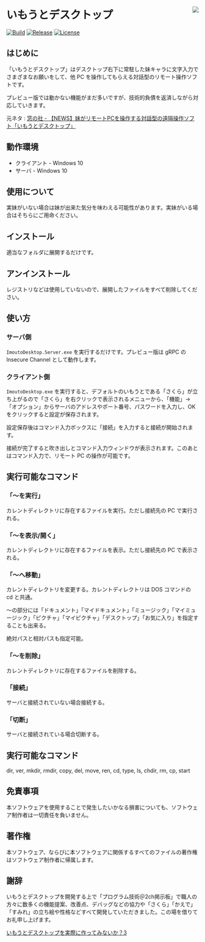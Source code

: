 # いもうとデスクトップ <img align="right" src="https://user-images.githubusercontent.com/1356444/117574881-40d68a00-b11a-11eb-870f-5eb373959501.png">

[![Build](https://github.com/shibayan/ImoutoDesktop/actions/workflows/build.yml/badge.svg)](https://github.com/shibayan/ImoutoDesktop/actions/workflows/build.yml)
[![Release](https://img.shields.io/github/release/shibayan/ImoutoDesktop.svg?include_prereleases&sort=semver)](https://github.com/shibayan/ImoutoDesktop/releases/latest)
[![License](https://img.shields.io/github/license/shibayan/ImoutoDesktop.svg)](https://github.com/shibayan/ImoutoDesktop/blob/master/LICENSE)

## はじめに

「いもうとデスクトップ」はデスクトップ右下に常駐した妹キャラに文字入力でさまざまなお願いをして、他 PC を操作してもらえる対話型のリモート操作ソフトです。

プレビュー版では動かない機能がまだ多いですが、技術的負債を返済しながら対応していきます。

元ネタ : [窓の社 - 【NEWS】妹がリモートPCを操作する対話型の遠隔操作ソフト「いもうとデスクトップ」](https://forest.watch.impress.co.jp/yashiro/2006/imoutodesktop.html)

## 動作環境

- クライアント - Windows 10
- サーバ - Windows 10

## 使用について

実妹がいない場合は妹が出来た気分を味わえる可能性があります。実妹がいる場合はそちらにご用命ください。

## インストール

適当なフォルダに展開するだけです。

## アンインストール

レジストリなどは使用していないので、展開したファイルをすべて削除してください。

## 使い方

### サーバ側

`ImoutoDesktop.Server.exe` を実行するだけです。プレビュー版は gRPC の Insecure Channel として動作します。

### クライアント側

`ImoutoDesktop.exe` を実行すると、デフォルトのいもうとである「さくら」が立ち上がるので「さくら」を右クリックで表示されるメニューから、「機能」->「オプション」からサーバのアドレスやポート番号、パスワードを入力し、OK をクリックすると設定が保存されます。

設定保存後はコマンド入力ボックスに「接続」を入力すると接続が開始されます。

接続が完了すると吹き出しとコマンド入力ウィンドウが表示されます。このあとはコマンド入力で、リモート PC の操作が可能です。

## 実行可能なコマンド

### 「～を実行」

カレントディレクトリに存在するファイルを実行。ただし接続先の PC で実行される。

### 「～を表示/開く」

カレントディレクトリに存在するファイルを表示。ただし接続先の PC で表示される。

### 「～へ移動」

カレントディレクトリを変更する。カレントディレクトリは DOS コマンドの cd と共通。

～の部分には「ドキュメント」「マイドキュメント」「ミュージック」「マイミュージック」「ピクチャ」「マイピクチャ」「デスクトップ」「お気に入り」を指定することも出来る。

絶対パスと相対パスも指定可能。

### 「～を削除」

カレントディレクトリに存在するファイルを削除する。

### 「接続」

サーバと接続されていない場合接続する。

### 「切断」

サーバと接続されている場合切断する。

## 実行可能なコマンド

dir, ver, mkdir, rmdir, copy, del, move, ren, cd, type, ls, chdir, rm, cp, start

## 免責事項

本ソフトウェアを使用することで発生したいかなる損害についても、ソフトウェア制作者は一切責任を負いません。

## 著作権

本ソフトウェア、ならびに本ソフトウェアに関係するすべてのファイルの著作権はソフトウェア制作者に帰属します。

## 謝辞

いもうとデスクトップを開発する上で「プログラム技術＠2ch掲示板」で職人の方々に数多くの機能提案、改善点、デバッグなどの協力や「さくら」「かえで」「すみれ」の立ち絵や性格などすべて開発していただきました。この場を借りてお礼申し上げます。

[いもうとデスクトップを実際に作ってみないか？3](http://pc11.2ch.net/test/read.cgi/tech/1210054407/)
